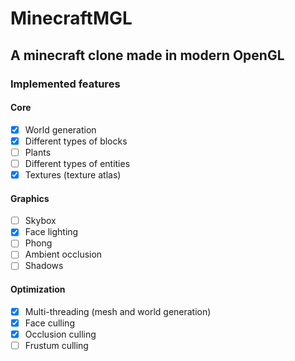 # MinecraftMGL
## A minecraft clone made in modern OpenGL



### Implemented features
#### Core
- [x] World generation
- [x] Different types of blocks
- [ ] Plants
- [ ] Different types of entities
- [x] Textures (texture atlas)

#### Graphics
- [ ] Skybox
- [x] Face lighting
- [ ] Phong
- [ ] Ambient occlusion
- [ ] Shadows 

#### Optimization
- [x] Multi-threading (mesh and world generation)
- [x] Face culling
- [x] Occlusion culling
- [ ] Frustum culling
